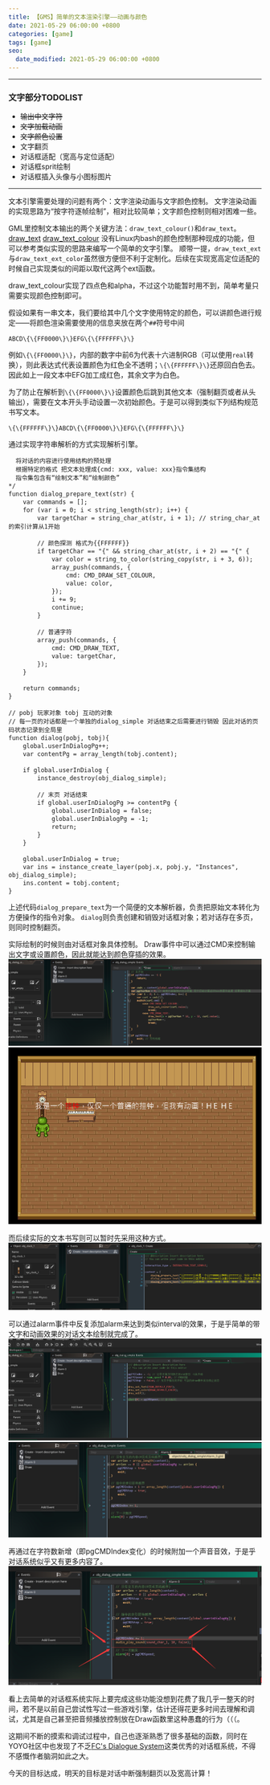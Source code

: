 ```yaml
---
title: 【GMS】简单的文本渲染引擎——动画与颜色
date: 2021-05-29 06:00:00 +0800
categories: [game]
tags: [game]
seo:
  date_modified: 2021-05-29 06:00:00 +0800
---
```


------------

### 文字部分TODOLIST ###

- ~~输出中文字符~~
- ~~文字加载动画~~
- ~~文字颜色设置~~
- 文字翻页
- 对话框适配（宽高与定位适配）
- 对话框sprit绘制
- 对话框插入头像与小图标图片

------------

文本引擎需要处理的问题有两个：文字渲染动画与文字颜色控制。
文字渲染动画的实现思路为“按字符逐帧绘制”，相对比较简单；文字颜色控制则相对困难一些。

GML里控制文本输出的两个关键方法：`draw_text_colour()`和`draw_text`。
[draw_text](https://manual.yoyogames.com/#t=GameMaker_Language%2FGML_Reference%2FDrawing%2FText%2Fdraw_text.htm&rhsearch=draw_text)
[draw_text_colour](https://manual.yoyogames.com/#t=GameMaker_Language%2FGML_Reference%2FDrawing%2FText%2Fdraw_text_colour.htm&rhsearch=draw_text)
没有Linux内bash的颜色控制那种现成的功能，但可以参考类似实现的思路来编写一个简单的文字引擎。
顺带一提，`draw_text_ext`与`draw_text_ext_color`虽然很方便但不利于定制化。后续在实现宽高定位适配的时候自己实现类似的间距以取代这两个ext函数。

draw_text_colour实现了四点色和alpha，不过这个功能暂时用不到，简单考量只需要实现颜色控制即可。

假设如果有一串文本，我们要给其中几个文字使用特定的颜色，可以讲颜色进行规定——将颜色渲染需要使用的信息夹放在两个`##`符号中间

```
ABCD\{\{FF0000\}\}EFG\{\{FFFFFF\}\}
```

例如`\{\{FF0000\}\}`，内部的数字中前6为代表十六进制RGB（可以使用`real`转换），则此表达式代表设置颜色为红色全不透明；`\{\{FFFFFF\}\}`还原回白色去。因此如上一段文本中EFG加工成红色，其余文字为白色。

为了防止在解析到`\{\{FF0000\}\}`设置颜色后跳到其他文本（强制翻页或者从头输出），需要在文本开头手动设置一次初始颜色。于是可以得到类似下列结构规范书写文本。

```
\{\{FFFFFF\}\}ABCD\{\{FF0000\}\}EFG\{\{FFFFFF\}\}
```


通过实现字符串解析的方式实现解析引擎。

```
  将对话的内容进行使用结构的预处理
  根据特定的格式 把文本处理成{cmd: xxx, value: xxx}指令集结构
  指令集包含有“绘制文本”和“绘制颜色”
*/ 
function dialog_prepare_text(str) {
    var commands = [];
    for (var i = 0; i < string_length(str); i++) {
        var targetChar = string_char_at(str, i + 1); // string_char_at的索引计算从1开始
    
        // 颜色探测 格式为{{FFFFFF}}
        if targetChar == "{" && string_char_at(str, i + 2) == "{" {
            var color = string_to_color(string_copy(str, i + 3, 6));
            array_push(commands, {
                cmd: CMD_DRAW_SET_COLOUR,
                value: color,
            });
            i += 9;
            continue;
        }
        
        // 普通字符
        array_push(commands, {
            cmd: CMD_DRAW_TEXT,
            value: targetChar,
        });
    }
    
    return commands;
}

// pobj 玩家对象 tobj 互动的对象
// 每一页的对话都是一个单独的dialog_simple 对话结束之后需要进行销毁 因此对话的页码状态记录到全局里
function dialog(pobj, tobj){
    global.userInDialogPg++;
    var contentPg = array_length(tobj.content);

    if global.userInDialog {
        instance_destroy(obj_dialog_simple);

        // 末页 对话结束
        if global.userInDialogPg >= contentPg {         
            global.userInDialog = false;
            global.userInDialogPg = -1;
            return;
        }
    }

    global.userInDialog = true;
    var ins = instance_create_layer(pobj.x, pobj.y, "Instances", obj_dialog_simple);
    ins.content = tobj.content;
}
```

上述代码`dialog_prepare_text`为一个简便的文本解析器，负责把原始文本转化为方便操作的指令对象。
`dialog`则负责创建和销毁对话框对象；若对话存在多页，则同时控制翻页。

实际绘制的时候则由对话框对象具体控制。
Draw事件中可以通过CMD来控制输出文字或设置颜色，因此就能达到颜色穿插的效果。
![2021052902](/assets/img/post/2021052902.png)
![2021052903](/assets/img/post/2021052903.png)

而后续实际的文本书写则可以暂时先采用这种方式。
![2021052901](/assets/img/post/2021052901.png)

可以通过alarm事件中反复添加alarm来达到类似interval的效果，于是乎简单的带文字和动画效果的对话文本绘制就完成了。
![2021052904](/assets/img/post/2021052904.png)
![2021052905](/assets/img/post/2021052905.png)

再通过在字符数新增（即pgCMDIndex变化）的时候附加一个声音音效，于是乎对话系统似乎又有更多内容了。
![2021052906](/assets/img/post/2021052906.png)

看上去简单的对话框系统实际上要完成这些功能没想到花费了我几乎一整天的时间，若不是以前自己尝试性写过一些游戏引擎，估计还得花更多时间去理解和调试，尤其是自己甚至把音频播放控制放在Draw函数里这种愚蠢的行为（（（。

这期间不断的摸索和调试过程中，自己也逐渐熟悉了很多基础的函数，同时在YOYO社区中也发现了不乏[FC's Dialogue System](https://marketplace.yoyogames.com/assets/6076/fc-s-dialogue-system)这类优秀的对话框系统，不得不感慨作者脑洞如此之大。

今天的目标达成，明天的目标是对话中断强制翻页以及宽高计算！